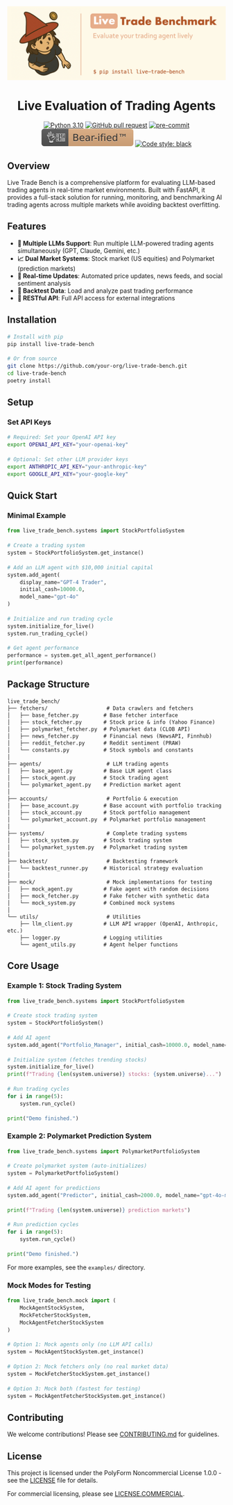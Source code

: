 ![live-trade-bench](assets/live-trade-bench.png)

<h1 align="center">Live Evaluation of Trading Agents</h1>

<div align="center">

[![Python 3.10](https://img.shields.io/badge/python-%E2%89%A53.10-blue)](https://www.python.org/downloads/release/python-3109/)
[![GitHub pull request](https://img.shields.io/badge/PRs-welcome-red)](https://github.com/hiyouga/LLaMA-Factory/pulls)
[![pre-commit](https://img.shields.io/badge/pre--commit-enabled-brightgreen?logo=pre-commit&logoColor=white)](https://pre-commit.com/)
[![bear-ified](https://raw.githubusercontent.com/beartype/beartype-assets/main/badge/bear-ified.svg)](https://beartype.readthedocs.io)
[![Code style: black](https://img.shields.io/badge/code%20style-black-000000.svg)](https://github.com/psf/black)

</div>

## Overview

Live Trade Bench is a comprehensive platform for evaluating LLM-based trading agents in real-time market environments. Built with FastAPI, it provides a full-stack solution for running, monitoring, and benchmarking AI trading agents across multiple markets while avoiding backtest overfitting.

## Features

- **🤖 Multiple LLMs Support**: Run multiple LLM-powered trading agents simultaneously (GPT, Claude, Gemini, etc.)
- **📈 Dual Market Systems**: Stock market (US equities) and Polymarket (prediction markets)
- **🔄 Real-time Updates**: Automated price updates, news feeds, and social sentiment analysis
- **💾 Backtest Data**: Load and analyze past trading performance
- **🔌 RESTful API**: Full API access for external integrations

## Installation

```bash
# Install with pip
pip install live-trade-bench

# Or from source
git clone https://github.com/your-org/live-trade-bench.git
cd live-trade-bench
poetry install
```

## Setup

### Set API Keys

```bash
# Required: Set your OpenAI API key
export OPENAI_API_KEY="your-openai-key"

# Optional: Set other LLM provider keys
export ANTHROPIC_API_KEY="your-anthropic-key"
export GOOGLE_API_KEY="your-google-key"
```

## Quick Start

### Minimal Example

```python
from live_trade_bench.systems import StockPortfolioSystem

# Create a trading system
system = StockPortfolioSystem.get_instance()

# Add an LLM agent with $10,000 initial capital
system.add_agent(
    display_name="GPT-4 Trader",
    initial_cash=10000.0,
    model_name="gpt-4o"
)

# Initialize and run trading cycle
system.initialize_for_live()
system.run_trading_cycle()

# Get agent performance
performance = system.get_all_agent_performance()
print(performance)
```

## Package Structure

```
live_trade_bench/
├── fetchers/                   # Data crawlers and fetchers
│   ├── base_fetcher.py        # Base fetcher interface
│   ├── stock_fetcher.py       # Stock price & info (Yahoo Finance)
│   ├── polymarket_fetcher.py  # Polymarket data (CLOB API)
│   ├── news_fetcher.py        # Financial news (NewsAPI, Finnhub)
│   ├── reddit_fetcher.py      # Reddit sentiment (PRAW)
│   └── constants.py           # Stock symbols and constants
│
├── agents/                     # LLM trading agents
│   ├── base_agent.py          # Base LLM agent class
│   ├── stock_agent.py         # Stock trading agent
│   └── polymarket_agent.py    # Prediction market agent
│
├── accounts/                   # Portfolio & execution
│   ├── base_account.py        # Base account with portfolio tracking
│   ├── stock_account.py       # Stock portfolio management
│   └── polymarket_account.py  # Polymarket portfolio management
│
├── systems/                    # Complete trading systems
│   ├── stock_system.py        # Stock trading system
│   └── polymarket_system.py   # Polymarket trading system
│
├── backtest/                   # Backtesting framework
│   └── backtest_runner.py     # Historical strategy evaluation
│
├── mock/                       # Mock implementations for testing
│   ├── mock_agent.py          # Fake agent with random decisions
│   ├── mock_fetcher.py        # Fake fetcher with synthetic data
│   └── mock_system.py         # Combined mock systems
│
└── utils/                      # Utilities
    ├── llm_client.py          # LLM API wrapper (OpenAI, Anthropic, etc.)
    ├── logger.py              # Logging utilities
    └── agent_utils.py         # Agent helper functions
```


## Core Usage

### Example 1: Stock Trading System

```python
from live_trade_bench.systems import StockPortfolioSystem

# Create stock trading system
system = StockPortfolioSystem()

# Add AI agent
system.add_agent("Portfolio_Manager", initial_cash=10000.0, model_name="gpt-4o-mini")

# Initialize system (fetches trending stocks)
system.initialize_for_live()
print(f"Trading {len(system.universe)} stocks: {system.universe}...")

# Run trading cycles
for i in range(5):
    system.run_cycle()
    
print("Demo finished.")
```

### Example 2: Polymarket Prediction System

```python
from live_trade_bench.systems import PolymarketPortfolioSystem

# Create polymarket system (auto-initializes)
system = PolymarketPortfolioSystem()

# Add AI agent for predictions
system.add_agent("Predictor", initial_cash=2000.0, model_name="gpt-4o-mini")

print(f"Trading {len(system.universe)} prediction markets")

# Run prediction cycles
for i in range(5):
    system.run_cycle()
    
print("Demo finished.")
```

For more examples, see the `examples/` directory.

### Mock Modes for Testing

```python
from live_trade_bench.mock import (
    MockAgentStockSystem,
    MockFetcherStockSystem,
    MockAgentFetcherStockSystem
)

# Option 1: Mock agents only (no LLM API calls)
system = MockAgentStockSystem.get_instance()

# Option 2: Mock fetchers only (no real market data)
system = MockFetcherStockSystem.get_instance()

# Option 3: Mock both (fastest for testing)
system = MockAgentFetcherStockSystem.get_instance()
```

## Contributing

We welcome contributions! Please see [CONTRIBUTING.md](CONTRIBUTING.md) for guidelines.


## License

This project is licensed under the PolyForm Noncommercial License 1.0.0 - see the [LICENSE](LICENSE) file for details.

For commercial licensing, please see [LICENSE.COMMERCIAL](LICENSE.COMMERCIAL).
